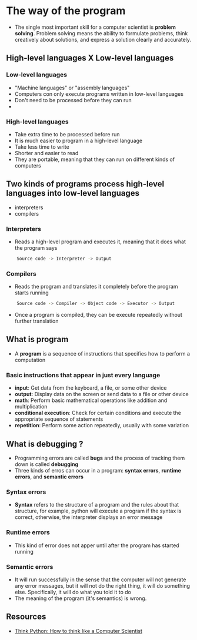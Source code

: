 # The way of the program

<ul>
    <li>The single most important skill for a computer scientist is <strong>problem solving</strong>. Problem solving means the ability to formulate problems, think creatively about solutions, and express a solution clearly and accurately.</li>
</ul>

## High-level languages X Low-level languages

### Low-level languages

<ul>
    <li>"Machine languages" or "assembly languages"</li>
    <li>Computers con only execute programs written in low-level languages</li>
    <li>Don't need to be processed before they can run</li>
    <li></li>
</ul>

### High-level languages

<ul>
    <li>Take extra time to be processed before run</li>
    <li>It is much easier to program in a high-level language</li>
    <li>Take less time to  write</li>
    <li>Shorter and easier to read</li>
    <li>They are portable, meaning that they can run on different kinds of computers</li>
</ul>

## Two kinds of programs process high-level languages into low-level languages

<ul>
    <li>interpreters</li>
    <li>compilers</li>
</ul>

### Interpreters

<ul>
    <li>Reads a high-level program and executes it, meaning that it does what the program says</li>
</ul>

```sh
    Source code -> Interpreter -> Output
```

### Compilers

<ul>
    <li>Reads the program and translates it completely before the program starts running</li>
</ul>

```sh
    Source code -> Compiler -> Object code -> Executor -> Output
```

<ul>
    <li>Once a program is compiled, they can be execute repeatedly without further translation</li>
</ul>

## What is program

<ul>
    <li>A <strong>program</strong> is a sequence of instructions that specifies how to perform a computation</li>
</ul>

### Basic instructions that appear in just every language

<ul>
    <li><strong>input</strong>: Get data from the keyboard, a file, or some other device</li>
    <li><strong>output</strong>: Display data on the screen or send data to a file or other device</li>
    <li><strong>math</strong>: Perform basic mathematical operations like addition and multiplication</li>
    <li><strong>conditional execution</strong>: Check for certain conditions and execute the appropriate sequence of statements</li>
    <li><strong>repetition</strong>: Perform some action repeatedly, usually with some variation</li>
</ul>

## What is debugging ?

<ul>
    <li>Programming errors are called <strong>bugs</strong> and the process of tracking them down is called <strong>debugging</strong></li>
    <li>Three kinds of erros can occur in a program: <strong>syntax errors</strong>, <strong>runtime errors</strong>, and <strong>semantic errors</strong></li>
</ul>

### Syntax errors

<ul>
    <li><strong>Syntax</strong> refers to the structure of a program and the rules about that structure, for example, python will execute a program if the syntax is correct, otherwise, the interpreter displays an error message</li>
</ul>

### Runtime errors

<ul>
    <li>This kind of error does not apper until after the program has started running</li>
</ul>

### Semantic errors

<ul>
    <li>It will run successfully in the sense that the computer will not generate any error messages, but it will not do the right thing, it will do something else. Specifically, it will do what you told it to do</li>
    <li>The meaning of the program (it's semantics) is wrong.</li>
</ul>

## Resources

<ul>
    <li><a href="http://www.greenteapress.com/thinkpython/html/index.html">Think Python: How to think like a Computer Scientist</a></li>
</ul>
